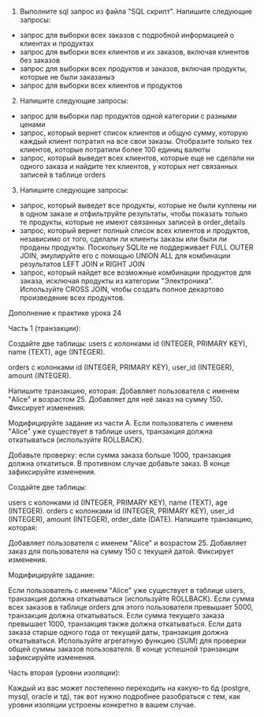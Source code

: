 1. Выполните sql запрос из файла "SQL скрипт".
Напишите следующие запросы:
- запрос для выборки всех заказов с подробной информацией о клиентах и продуктах
- запрос для выборки всех клиентов и их заказов, включая клиентов без заказов
- запрос для выборки всех продуктов и заказов, включая продукты, которые не были заказаныэ
- запрос для выборки всех клиентов и продуктов

2. Напишите следующие запросы:
- запрос для выборки пар продуктов одной категории с разными ценами
- запрос, который вернет список клиентов и общую сумму, которую каждый клиент потратил на все свои заказы. Отобразите только тех клиентов, которые потратили более 100 единиц валюты
- запрос, который выведет всех клиентов, которые еще не сделали ни одного заказа и найдите тех клиентов, у которых нет связанных записей в таблице orders

3. Напишите следующие запросы:
- запрос, который выведет все продукты, которые не были куплены ни в одном заказе и отфильтруйте результаты, чтобы показать только те продукты, которые не имеют связанных записей в order_details
- запрос, который вернет полный список всех клиентов и продуктов, независимо от того, сделали ли клиенты заказы или были ли проданы продукты. Поскольку SQLite не поддерживает FULL OUTER JOIN, эмулируйте его с помощью UNION ALL для комбинации результатов LEFT JOIN и RIGHT JOIN
- запрос, который найдет все возможные комбинации продуктов для заказа, исключая продукты из категории "Электроника". Используйте CROSS JOIN, чтобы создать полное декартово произведение всех продуктов.   



Дополнение к практике урока 24

Часть 1 (транзакции): 

Создайте две таблицы: 
users с колонками id (INTEGER, PRIMARY KEY), name (TEXT), age (INTEGER). 
 
orders с колонками id (INTEGER, PRIMARY KEY), user_id (INTEGER), amount (INTEGER). 
 
Напишите транзакцию, которая: 
Добавляет пользователя с именем "Alice" и возрастом 25. 
Добавляет для неё заказ на сумму 150. 
Фиксирует изменения.
 
Модифицируйте задание из части A. 
Если пользователь с именем "Alice" уже существует в таблице users, транзакция должна откатываться (используйте ROLLBACK). 
 
Добавьте проверку: если сумма заказа больше 1000, транзакция должна откатиться. 
В противном случае добавьте заказ. 
В конце зафиксируйте изменения. 

Создайте две таблицы: 
 
users с колонками id (INTEGER, PRIMARY KEY), name (TEXT), age (INTEGER). 
orders с колонками id (INTEGER, PRIMARY KEY), user_id (INTEGER), amount (INTEGER), order_date (DATE). 
Напишите транзакцию, которая: 
 
Добавляет пользователя с именем "Alice" и возрастом 25. 
Добавляет заказ для пользователя на сумму 150 с текущей датой. 
Фиксирует изменения. 
 
Модифицируйте задание: 
 
Если пользователь с именем "Alice" уже существует в таблице users, транзакция должна откатываться (используйте ROLLBACK). 
Если сумма всех заказов в таблице orders для этого пользователя превышает 5000, транзакция должна откатываться. 
Если сумма текущего заказа превышает 1000, транзакция также должна откатываться. 
Если дата заказа старше одного года от текущей даты, транзакция должна откатываться. 
Используйте агрегатную функцию (SUM) для проверки общей суммы заказов пользователя. 
В конце успешной транзакции зафиксируйте изменения.

Часть вторая (уровни изоляции):

Каждый из вас может постепенно переходить на какую-то бд (postgre, mysql, oracle и тд), так вот нужно подробнее разобраться с тем, как уровни изоляции устроены конкретно в вашем случае.